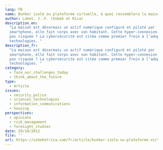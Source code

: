 ```yaml
---
lang: FR
name: Bunker isolé ou plateforme virtuelle, à quoi ressemblera la maison du futur ?
author: Lahet, J.-F. (Usbek et Rica)
description_en:
  "La maison est désormais un actif numérique configuré et piloté par
  smartphone, elle fait corps avec son habitant. Cette hyper-connexion n'est-elle
  pas risquée ? La cybersécurité est citée comme premier frein à l’adoption de ces
  technologies. "
description_fr:
  "La maison est désormais un actif numérique configuré et piloté par
  smartphone, elle fait corps avec son habitant. Cette hyper-connexion n'est-elle
  pas risquée ? La cybersécurité est citée comme premier frein à l’adoption de ces
  technologies. "
category:
  - face_our_challenges_today
  - think_about_the_future
type:
  - Article
issues:
  - security_police
  - sciences_technologies
  - information_communications
  - housing
perspectives:
  - opinions
  - risk_management
  - foresight_studies
date: 29/10/2012
file: ''
url: https://usbeketrica.com/fr/article/bunker-isole-ou-plateforme-virtuelle-a-quoi-ressemblera-la-maison-du-futur
---
```

